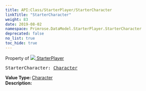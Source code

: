 ```yaml
---
title: API:Class/StarterPlayer/StarterCharacter
linkTitle: "StarterCharacter"
weight: 83
date: 2019-08-02
namespace: Primrose.DataModel.StarterPlayer.StarterCharacter
deprecated: false
no_list: true
toc_hide: true
---
```

Property of <a href="/docs/api-reference/Class/StarterPlayer"><img src="/icons/silk/folder_user.png"/>&nbsp;StarterPlayer</a>
<pre class="method-declaration">
StarterCharacter: <a class="type" href="/docs/api-reference/Class/Character">Character</a></pre>
<b>Value Type: </b>
<a class="type" href="/docs/api-reference/Class/Character">Character</a>
<br/>
<b>Description: </b>